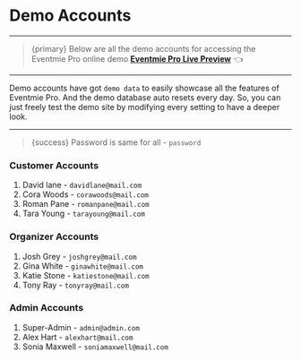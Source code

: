 # Demo Accounts

---

>{primary} Below are all the demo accounts for accessing the Eventmie Pro online demo **[Eventmie Pro Live Preview](https://eventmie-pro.classiebit.com/)** 👈

---

Demo accounts have got `demo data` to easily showcase all the features of Eventmie Pro. And the demo database auto resets every day. So, you can just freely test the demo site by modifying every setting to have a deeper look.

---

>{success} Password is same for all - `password`

### Customer Accounts

1. David lane         - `davidlane@mail.com`
2. Cora Woods         - `corawoods@mail.com`
3. Roman Pane         - `romanpane@mail.com`
4. Tara Young         - `tarayoung@mail.com`

### Organizer Accounts

1. Josh Grey          - `joshgrey@mail.com`
2. Gina White         - `ginawhite@mail.com`
3. Katie Stone        - `katiestone@mail.com`
4. Tony Ray           - `tonyray@mail.com`


### Admin Accounts

1. Super-Admin        - `admin@admin.com`
2. Alex Hart          - `alexhart@mail.com`
3. Sonia Maxwell      - `soniamaxwell@mail.com`